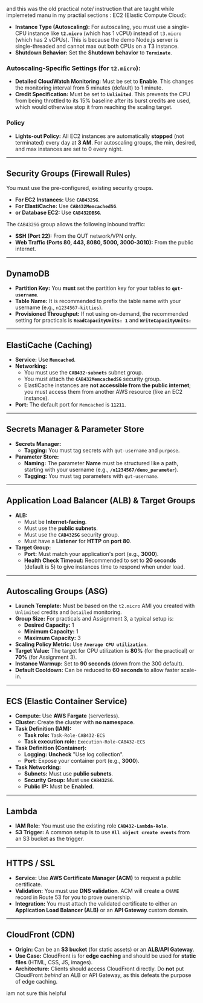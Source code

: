 and this was the old practical note/ instruction that are taught while  implemeted manu in my practial sections :
EC2 (Elastic Compute Cloud):

- **Instance Type (Autoscaling):** For autoscaling, you must use a single-CPU instance like **`t2.micro`** (which has 1 vCPU) instead of `t3.micro` (which has 2 vCPUs). This is because the demo Node.js server is single-threaded and cannot max out both CPUs on a T3 instance.
- **Shutdown Behavior:** Set the **Shutdown behavior** to **`Terminate`**.

### Autoscaling-Specific Settings (for `t2.micro`):

- **Detailed CloudWatch Monitoring:** Must be set to **Enable**. This changes the monitoring interval from 5 minutes (default) to 1 minute.
- **Credit Specification:** Must be set to **`Unlimited`**. This prevents the CPU from being throttled to its 15% baseline after its burst credits are used, which would otherwise stop it from reaching the scaling target.

### Policy

- **Lights-out Policy:** All EC2 instances are automatically **stopped** (not terminated) every day at **3 AM**. For autoscaling groups, the min, desired, and max instances are set to 0 every night.

---

## Security Groups (Firewall Rules)

You must use the pre-configured, existing security groups.

- **For EC2 Instances:** Use **`CAB432SG`**.
- **For ElastiCache:** Use **`CAB432MemcachedSG`**.
- **or Database EC2:** Use **`CAB432DBSG`**.

The `CAB432SG` group allows the following inbound traffic:

- **SSH (Port 22):** From the QUT network/VPN only.
- **Web Traffic (Ports 80, 443, 8080, 5000, 3000-3010):** From the public internet.

---

## DynamoDB

- **Partition Key:** You **must** set the partition key for your tables to **`qut-username`**.
- **Table Name:** It is recommended to prefix the table name with your username (e.g., `n1234567-kitties`).
- **Provisioned Throughput:** If not using on-demand, the recommended setting for practicals is **`ReadCapacityUnits: 1`** and **`WriteCapacityUnits:`**

---

## ElastiCache (Caching)

- **Service:** Use **`Memcached`**.
- **Networking:**
    - You must use the **`CAB432-subnets`** subnet group.
    - You must attach the **`CAB432MemcachedSG`** security group.
    - ElastiCache instances are **not accessible from the public internet**; you must access them from another AWS resource (like an EC2 instance).
- **Port:** The default port for `Memcached` is **`11211`**.

---

## Secrets Manager & Parameter Store

- **Secrets Manager:**
    - **Tagging:** You must tag secrets with `qut-username` and `purpose`.
- **Parameter Store:**
    - **Naming:** The parameter **Name** must be structured like a path, starting with your username (e.g., **`/n1234567/demo_parameter`**).
    - **Tagging:** You must tag parameters with `qut-username`.

---

## Application Load Balancer (ALB) & Target Groups

- **ALB:**
    - Must be **Internet-facing**.
    - Must use the **public subnets**.
    - Must use the **`CAB432SG`** security group.
    - Must have a **Listener** for **HTTP** on **port 80**.
- **Target Group:**
    - **Port:** Must match your application's port (e.g., **3000**).
    - **Health Check Timeout:** Recommended to set to **20 seconds** (default is 5) to give instances time to respond when under load.

---

## Autoscaling Groups (ASG)

- **Launch Template:** Must be based on the `t2.micro` AMI you created with `Unlimited` credits and `Detailed` monitoring.
- **Group Size:** For practicals and Assignment 3, a typical setup is:
    - **Desired Capacity:** 1
    - **Minimum Capacity:** 1
    - **Maximum Capacity:** 3
- **Scaling Policy Metric:** Use **`Average CPU utilization`**.
- **Target Value:** The target for CPU utilization is **80%** (for the practical) or **70%** (for Assignment 3).
- **Instance Warmup:** Set to **90 seconds** (down from the 300 default).
- **Default Cooldown:** Can be reduced to **60 seconds** to allow faster scale-in.

---

## ECS (Elastic Container Service)

- **Compute:** Use **AWS Fargate** (serverless).
- **Cluster:** Create the cluster with **no namespace**.
- **Task Definition (IAM):**
    - **Task role:** `Task-Role-CAB432-ECS`
    - **Task execution role:** `Execution-Role-CAB432-ECS`
- **Task Definition (Container):**
    - **Logging:** **Uncheck** "Use log collection".
    - **Port:** Expose your container port (e.g., **3000**).
- **Task Networking:**
    - **Subnets:** Must use **public subnets**.
    - **Security Group:** Must use **`CAB432SG`**.
    - **Public IP:** Must be **Enabled**.

---

## Lambda

- **IAM Role:** You must use the existing role **`CAB432-Lambda-Role`**.
- **S3 Trigger:** A common setup is to use **`All object create events`** from an S3 bucket as the trigger.

---

## HTTPS / SSL

- **Service:** Use **AWS Certificate Manager (ACM)** to request a public certificate.
- **Validation:** You must use **DNS validation**. ACM will create a `CNAME` record in Route 53 for you to prove ownership.
- **Integration:** You must attach the validated certificate to either an **Application Load Balancer (ALB)** or an **API Gateway** custom domain.

---

## CloudFront (CDN)

- **Origin:** Can be an **S3 bucket** (for static assets) or an **ALB/API Gateway**.
- **Use Case:** CloudFront is for **edge caching** and should be used for **static files** (HTML, CSS, JS, images).
- **Architecture:** Clients should access CloudFront directly. Do **not** put CloudFront *behind* an ALB or API Gateway, as this defeats the purpose of edge caching.



iam not sure this helpful